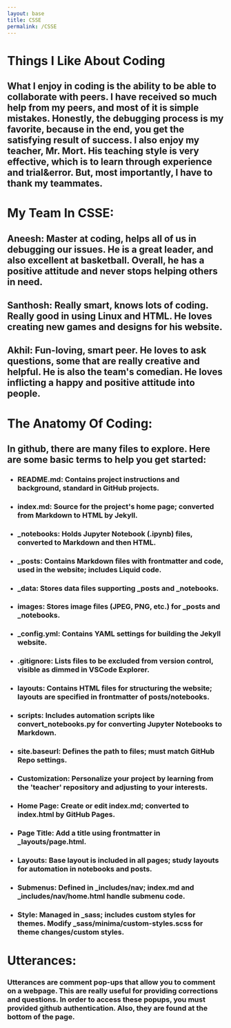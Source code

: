 ```yaml
---
layout: base
title: CSSE
permalink: /CSSE
---
```


# Things I Like About Coding
## What I enjoy in coding is the ability to be able to collaborate with peers. I have received so much help from my peers, and most of it is simple mistakes. Honestly, the debugging process is my favorite, because in the end, you get the satisfying result of success. I also enjoy my teacher, Mr. Mort. His teaching style is very effective, which is to learn through experience and trial&error. But, most importantly, I have to thank my teammates. 




# My Team In CSSE:
## Aneesh: Master at coding, helps all of us in debugging our issues. He is a great leader, and also excellent at basketball. Overall, he has a positive attitude and never stops helping others in need. 
## Santhosh: Really smart, knows lots of coding. Really good in using Linux and HTML. He loves creating new games and designs for his website. 
## Akhil: Fun-loving, smart peer. He loves to ask questions, some that are really creative and helpful. He is also the team's comedian. He loves inflicting a happy and positive attitude into people. 




# The Anatomy Of Coding:
## In github, there are many files to explore. Here are some basic terms to help you get started:
- ### README.md: Contains project instructions and background, standard in GitHub projects.
- ### index.md: Source for the project's home page; converted from Markdown to HTML by Jekyll.
- ### _notebooks: Holds Jupyter Notebook (.ipynb) files, converted to Markdown and then HTML.
- ### _posts: Contains Markdown files with frontmatter and code, used in the website; includes Liquid code.
- ### _data: Stores data files supporting _posts and _notebooks.
- ### images: Stores image files (JPEG, PNG, etc.) for _posts and _notebooks.
- ### _config.yml: Contains YAML settings for building the Jekyll website.
- ### .gitignore: Lists files to be excluded from version control, visible as dimmed in VSCode Explorer.
- ### layouts: Contains HTML files for structuring the website; layouts are specified in frontmatter of posts/notebooks.
- ### scripts: Includes automation scripts like convert_notebooks.py for converting Jupyter Notebooks to Markdown.
- ### site.baseurl: Defines the path to files; must match GitHub Repo settings.
- ### Customization: Personalize your project by learning from the 'teacher' repository and adjusting to your interests.
- ### Home Page: Create or edit index.md; converted to index.html by GitHub Pages.
- ### Page Title: Add a title using frontmatter in _layouts/page.html.
- ### Layouts: Base layout is included in all pages; study layouts for automation in notebooks and posts.
- ### Submenus: Defined in _includes/nav; index.md and _includes/nav/home.html handle submenu code.
- ### Style: Managed in _sass; includes custom styles for themes. Modify _sass/minima/custom-styles.scss for theme     changes/custom styles.




# Utterances:
### Utterances are comment pop-ups that allow you to comment on a webpage. This are really useful for providing corrections and questions. In order to access these popups, you must provided github authentication. Also, they are found at the bottom of the page. 


<!-- from https://github.com/utterance/utterances -->
<script src="https://utteranc.es/client.js"
        repo="{{ site.github_username }}/{{ site.github_repo | default: site.baseurl | remove: "/" }}"
        issue-term="title"
        label="blogpost-comment"
        theme="github-light"
        crossorigin="anonymous"
        async>
</script>



